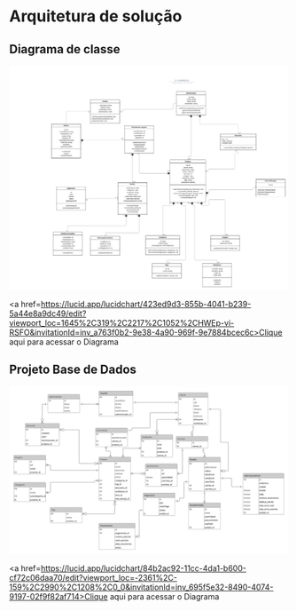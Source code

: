 # Arquitetura de solução
## Diagrama de classe
![Diagrama de classe](</src/Docs/Img/Classe UML.png>)
 
<a href=https://lucid.app/lucidchart/423ed9d3-855b-4041-b239-5a44e8a9dc49/edit?viewport_loc=1645%2C319%2C2217%2C1052%2CHWEp-vi-RSFO&invitationId=inv_a763f0b2-9e38-4a90-969f-9e7884bcec6c>Clique aqui para acessar o Diagrama</a>

## Projeto Base de Dados
![alt text](</src/Docs/Img/Diagrama em branco.png>)

<a href=https://lucid.app/lucidchart/84b2ac92-11cc-4da1-b600-cf72c06daa70/edit?viewport_loc=-2361%2C-159%2C2990%2C1208%2C0_0&invitationId=inv_695f5e32-8490-4074-9197-02f9f82af714>Clique aqui para acessar o Diagrama</a>


